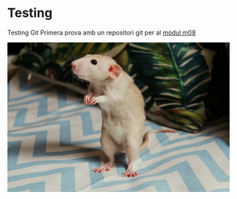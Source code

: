 # Testing
Testing Git
Primera prova amb un repositori git per al [mòdul m08](https://moodle.insjoaquimmir.cat/course/view.php?id=112)

![Relajao Relajao](relajao.jpg)

